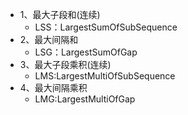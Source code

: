 + 1、最大子段和(连续)
  + LSS：LargestSumOfSubSequence
+ 2、最大间隔和
  + LSG：LargestSumOfGap
+ 3、最大子段乘积(连续)
  + LMS:LargestMultiOfSubSequence
+ 4、最大间隔乘积
  + LMG:LargestMultiOfGap


